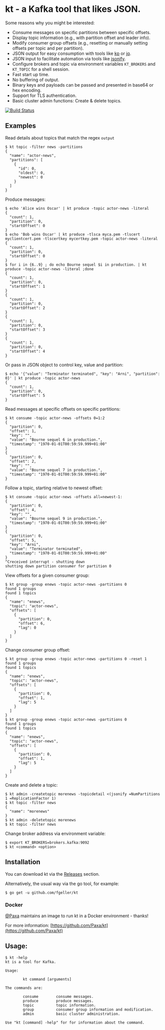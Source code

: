# kt - a Kafka tool that likes JSON.

Some reasons why you might be interested:

* Consume messages on specific partitions between specific offsets.
* Display topic information (e.g., with partition offset and leader info).
* Modify consumer group offsets (e.g., resetting or manually setting offsets per topic and per partition).
* JSON output for easy consumption with tools like [kp](https://github.com/echojc/kp) or [jq](https://stedolan.github.io/jq/).
* JSON input to facilitate automation via tools like [jsonify](https://github.com/fgeller/jsonify).
* Configure brokers and topic via environment variables `KT_BROKERS` and `KT_TOPIC` for a shell session.
* Fast start up time.
* No buffering of output.
* Binary keys and payloads can be passed and presented in base64 or hex encoding.
* Support for TLS authentication.
* Basic cluster admin functions: Create & delete topics.

[![Build Status](https://travis-ci.org/fgeller/kt.svg?branch=master)](https://travis-ci.org/fgeller/kt)

## Examples

Read details about topics that match the regex `output`

    $ kt topic -filter news -partitions
    {
      "name": "actor-news",
      "partitions": [
        {
          "id": 0,
          "oldest": 0,
          "newest": 0
        }
      ]
    }

Produce messages:

    $ echo 'Alice wins Oscar' | kt produce -topic actor-news -literal
    {
      "count": 1,
      "partition": 0,
      "startOffset": 0
    }
    $ echo 'Bob wins Oscar' | kt produce -tlsca myca.pem -tlscert myclientcert.pem -tlscertkey mycertkey.pem -topic actor-news -literal
    {
      "count": 1,
      "partition": 0,
      "startOffset": 0
    }
    $ for i in {6..9} ; do echo Bourne sequel $i in production. | kt produce -topic actor-news -literal ;done
    {
      "count": 1,
      "partition": 0,
      "startOffset": 1
    }
    {
      "count": 1,
      "partition": 0,
      "startOffset": 2
    }
    {
      "count": 1,
      "partition": 0,
      "startOffset": 3
    }
    {
      "count": 1,
      "partition": 0,
      "startOffset": 4
    }

Or pass in JSON object to control key, value and partition:

    $ echo '{"value": "Terminator terminated", "key": "Arni", "partition": 0}' | kt produce -topic actor-news
    {
      "count": 1,
      "partition": 0,
      "startOffset": 5
    }

Read messages at specific offsets on specific partitions:

    $ kt consume -topic actor-news -offsets 0=1:2
    {
      "partition": 0,
      "offset": 1,
      "key": "",
      "value": "Bourne sequel 6 in production.",
      "timestamp": "1970-01-01T00:59:59.999+01:00"
    }
    {
      "partition": 0,
      "offset": 2,
      "key": "",
      "value": "Bourne sequel 7 in production.",
      "timestamp": "1970-01-01T00:59:59.999+01:00"
    }

Follow a topic, starting relative to newest offset:

    $ kt consume -topic actor-news -offsets all=newest-1:
    {
      "partition": 0,
      "offset": 4,
      "key": "",
      "value": "Bourne sequel 9 in production.",
      "timestamp": "1970-01-01T00:59:59.999+01:00"
    }
    {
      "partition": 0,
      "offset": 5,
      "key": "Arni",
      "value": "Terminator terminated",
      "timestamp": "1970-01-01T00:59:59.999+01:00"
    }
    ^Creceived interrupt - shutting down
    shutting down partition consumer for partition 0

View offsets for a given consumer group:

    $ kt group -group enews -topic actor-news -partitions 0
    found 1 groups
    found 1 topics
    {
      "name": "enews",
      "topic": "actor-news",
      "offsets": [
        {
          "partition": 0,
          "offset": 6,
          "lag": 0
        }
      ]
    }

Change consumer group offset:

    $ kt group -group enews -topic actor-news -partitions 0 -reset 1
    found 1 groups
    found 1 topics
    {
      "name": "enews",
      "topic": "actor-news",
      "offsets": [
        {
          "partition": 0,
          "offset": 1,
          "lag": 5
        }
      ]
    }
    $ kt group -group enews -topic actor-news -partitions 0
    found 1 groups
    found 1 topics
    {
      "name": "enews",
      "topic": "actor-news",
      "offsets": [
        {
          "partition": 0,
          "offset": 1,
          "lag": 5
        }
      ]
    }

Create and delete a topic:

    $ kt admin -createtopic morenews -topicdetail <(jsonify =NumPartitions 1 =ReplicationFactor 1)                  
    $ kt topic -filter news                                                                                         
    {                                                                                                               
      "name": "morenews"                                                                                            
    }                                                                                                               
    $ kt admin -deletetopic morenews                                                                                
    $ kt topic -filter news

Change broker address via environment variable:

    $ export KT_BROKERS=brokers.kafka:9092
    $ kt <command> <option>

## Installation

You can download kt via the [Releases](https://github.com/fgeller/kt/releases) section.

Alternatively, the usual way via the go tool, for example:

    $ go get -u github.com/fgeller/kt

### Docker

[@Paxa](https://github.com/Paxa) maintains an image to run kt in a Docker environment - thanks!

For more information: [https://github.com/Paxa/kt](https://github.com/Paxa/kt)

## Usage:

    $ kt -help
    kt is a tool for Kafka.

    Usage:

            kt command [arguments]

    The commands are:

            consume        consume messages.
            produce        produce messages.
            topic          topic information.
            group          consumer group information and modification.
            admin          basic cluster administration.

    Use "kt [command] -help" for for information about the command.

